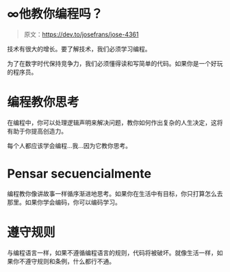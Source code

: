 # ∞他教你编程吗？

> 原文：<https://dev.to/josefrans/jose-4361>

技术有很大的增长。要了解技术，我们必须学习编程。

为了在数字时代保持竞争力，我们必须懂得读和写简单的代码。如果你是一个好玩的程序员。

# 编程教你思考

在编程中，你可以处理逻辑声明来解决问题，教你如何作出复杂的人生决定，这将有助于你提高创造力。

每个人都应该学会编程...我...因为它教你思考。

# Pensar secuencialmente

编程教你像讲故事一样循序渐进地思考。如果你在生活中有目标，你只打算怎么去那里。如果你学会编码，你可以编码学习。

# 遵守规则

与编程语言一样，如果不遵循编程语言的规则，代码将被破坏。就像生活一样，如果你不遵守规则和条例，什么都行不通。